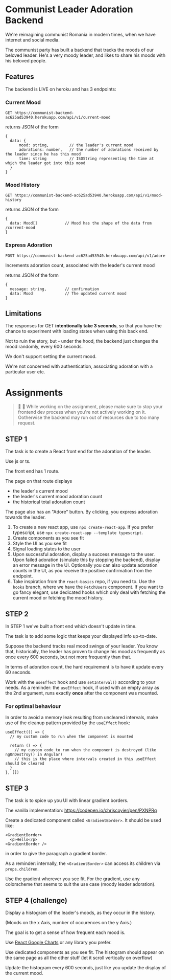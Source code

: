 # Communist Leader Adoration Backend

We're reimagining communist Romania in modern times, when we have internet and social media.

The communist party has built a backend that tracks the moods of our beloved leader. He's a very moody leader, and likes to share his moods with his beloved people.


## Features 

The backend is LIVE on heroku and has 3 endpoints:


### Current Mood
`GET https://communist-backend-ac625ad53940.herokuapp.com/api/v1/current-mood`

returns JSON of the form 

```
{
  data: {
      mood: string,         // the leader's current mood 
      adorations: number,   // the number of adorations received by the leader since he has this mood
      time: string          // ISOString representing the time at which the leader got into this mood
  }
}
```

### Mood History
`GET https://communist-backend-ac625ad53940.herokuapp.com/api/v1/mood-history` 

returns JSON of the form 

```
{
  data: Mood[]            // Mood has the shape of the data from /current-mood
}
```

### Express Adoration

`POST https://communist-backend-ac625ad53940.herokuapp.com/api/v1/adore`

Increments adoration count, associated with the leader's current mood

returns JSON of the form

```
{
  message: string,        // confirmation
  data: Mood              // The updated current mood
}
```

## Limitations


The responses for GET **intentionally take 3 seconds**, so that you have the chance to experiment with loading states when using this back end.

Not to ruin the story, but - under the hood, the backend just changes the mood randomly, every 600 seconds. 

We don't support setting the current mood.

We're not concerned with authentication, associating adoration with a particular user etc.



# Assignments


> 📝 🙏 While working on the assignment, please make sure to stop your frontend dev process when you're not actively working on it. 
Ootherwise the backend may run out of resources due to too many request.


## STEP 1

The task is to create a React front end for the adoration of the leader.

Use js or ts.

The front end has 1 route. 

The page on that route displays 
- the leader's current mood
- the leader's current mood adoration count
- the historical total adoration count

The page also has an "Adore" button. By clicking, you express adoration towards the leader.

1. To create a new react app, use `npx create-react-app`. If you prefer typescript, use `npx create-react-app --template typescript`.
2. Create components as you see fit
3. Style the UI as you see fit
4. Signal loading states to the user
5. Upon successful adoration, display a success message to the user. Upon failed adoration (simulate this by stopping the backend), display an error message in the UI. Optionally you can also update adoration counts in the UI, as you receive the positive confirmation from the endpoint.
6. Take inspiration from the `react-basics` repo, if you need to. Use the `hooks` branch, where we have the `FetchUsers` component. If you want to go fancy elegant, use dedicated hooks which only deal with fetching the current mood or fetching the mood history.

## STEP 2
 
In STEP 1 we've built a front end which doesn't update in time. 

The task is to add some logic that keeps your displayed info up-to-date. 

Suppose the backend tracks real mood swings of your leader. You know that, historically, the leader has proven to change his mood as frequently as once every 600 seconds, but not more frequently than that. 

In terms of adoration count, the hard requirement is to have it update every 60 seconds.

Work with the `useEffect` hook and use `setInterval()` according to your needs. As a reminder: the `useEffect` hook, if used with an empty array as the 2nd argument, runs exactly **once** after the component was mounted.

### For optimal behaviour
In order to avoid a memory leak resulting from uncleared intervals, make use of the cleanup pattern provided by the `useEffect` hook:

```
useEffect(() => {
  // my custom code to run when the component is mounted

  return () => {
    // my custom code to run when the component is destroyed (like ngOnDestroy() in Angular)
    // this is the place where intervals created in this useEffect should be cleared
  }
}, [])
```

## STEP 3

The task is to spice up you UI with linear gradient borders.

The vanilla implementation: https://codepen.io/chriscoyier/pen/PXNPRq

Create a dedicated component called `<GradientBorder>`. It should be used like:

```
<GradientBorder>
  <p>Hello</p>
<GradientBorder />
```

in order to give the paragraph a gradient border.

As a reminder: internally, the `<GradientBorder>` can access its children via `props.children`.

Use the gradient wherever you see fit. 
For the gradient, use any colorscheme that seems to suit the use case (moody leader adoration).


## STEP 4 (challenge)

Display a histogram of the leader's moods, as they occur in the history. 

(Moods on the x Axis, number of occurences on the y Axis.)

The goal is to get a sense of how frequent each mood is.

Use [React Google Charts](https://www.react-google-charts.com/examples/histogram) or any library you prefer.

Use dedicated components as you see fit. The histogram should appear on the same page as all the other stuff (let it scroll vertically on overflow)

Update the histogram every 600 seconds, just like you update the display of the current mood.